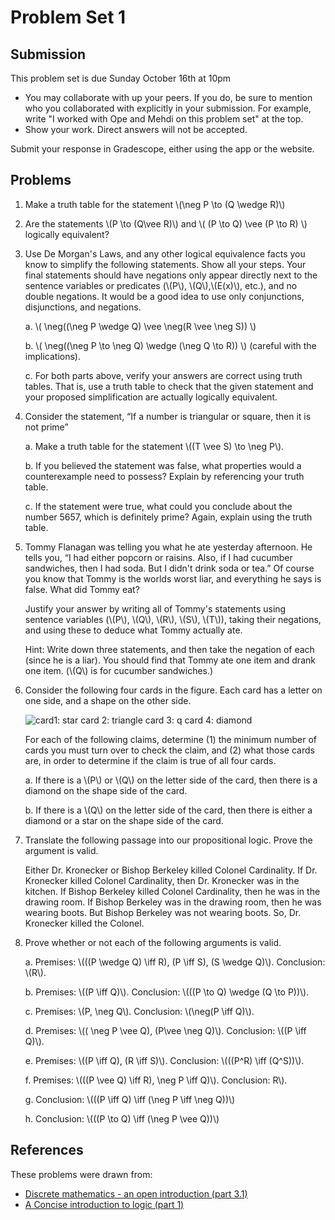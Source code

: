 # Problem Set 1

## Submission

This problem set is due Sunday October 16th at 10pm

- You may collaborate with up your peers. If you do, be sure to mention who you 
  collaborated with explicitly in your submission. For example, write "I worked
  with Ope and Mehdi on this problem set" at the top.
- Show your work. Direct answers will not be accepted.

Submit your response in Gradescope, either using the app or the website.

## Problems

1. Make a truth table for the statement  \\(\neg P  \to (Q \wedge R)\\\)

2. Are the statements \\(P \to (Q\vee R)\\) and \\(  (P \to Q) \vee (P \to R) \\) logically equivalent?

3. Use De Morgan's Laws, and any other logical equivalence facts you know to simplify the following statements. Show all your steps. Your final statements should have negations only appear directly next to the sentence variables or predicates (\\(P\\), \\(Q\\),\\(E(x)\\), etc.), and no double negations. It would be a good idea to use only conjunctions, disjunctions, and negations.

    a. \\( \neg((\neg P \wedge Q) \vee \neg(R \vee \neg S)) \\)

    b. \\( \neg((\neg P \to \neg Q) \wedge (\neg Q \to R)) \\) (careful with the implications).

    c. For both parts above, verify your answers are correct using truth tables. That is, use a truth table to check that the given statement and your proposed simplification are actually logically equivalent.

4. Consider the statement, “If a number is triangular or square, then it is not prime”

    a. Make a truth table for the statement \\((T \vee S) \to \neg P\\).

    b. If you believed the statement was false, what properties would a counterexample need to possess? Explain by referencing your truth table.

    c. If the statement were true, what could you conclude about the number 5657, which is definitely prime? Again, explain using the truth table.

5. Tommy Flanagan was telling you what he ate yesterday afternoon. He tells you, “I had either popcorn or raisins. Also, if I had cucumber sandwiches, then I had soda. But I didn't drink soda or tea.” Of course you know that Tommy is the worlds worst liar, and everything he says is false. What did Tommy eat?

    Justify your answer by writing all of Tommy's statements using sentence variables (\\(P\\), \\(Q\\), \\(R\\), \\(S\\), \\(T\\)), taking their negations, and using these to deduce what Tommy actually ate.

    Hint: Write down three statements, and then take the negation of each (since he is a liar). You should find that Tommy ate one item and drank one item. (\\(Q\\) is for cucumber sandwiches.)

6.  Consider the following four cards in the figure. Each card has a letter on one side, and a shape on the other side.

    ![card1: star card 2: triangle card 3: q card 4: diamond](/images/cards.png)

    For each of the following claims, determine (1) the minimum number of cards you must turn over to check the claim, and (2) what those cards are, in order to determine if the claim is true of all four cards.

    a. If there is a \\(P\\) or \\(Q\\) on the letter side of the card, then there is a diamond on the shape side of the card.

    b. If there is a \\(Q\\) on the letter side of the card, then there is either a diamond or a star on the shape side of the card.

7.  Translate the following passage into our propositional logic.  Prove the argument is valid.

    Either Dr. Kronecker or Bishop Berkeley killed Colonel Cardinality.  If Dr. Kronecker killed Colonel Cardinality, then Dr. Kronecker was in the kitchen. If Bishop Berkeley killed Colonel Cardinality, then he was in the drawing room. If Bishop Berkeley was in the drawing room, then he was wearing boots. But Bishop Berkeley was not wearing boots. So, Dr. Kronecker killed the Colonel.

8. Prove whether or not each of the following arguments is valid.

    a. Premises: \\(((P \wedge Q) \iff R), (P \iff S), (S \wedge Q)\\). Conclusion: \\(R\\).

    b. Premises:  \\((P \iff Q)\\). Conclusion:  \\(((P \to Q) \wedge (Q \to P))\\).

    c. Premises: \\(P, \neg Q\\). Conclusion: \\(\neg(P \iff Q)\\).

    d. Premises:  \\(( \neg P \vee Q), (P\vee \neg Q)\\). Conclusion:  \\((P \iff Q)\\).

    e. Premises:  \\((P \iff Q), (R \iff S)\\). Conclusion:  \\(((P^R) \iff (Q^S))\\).

    f. Premises:  \\(((P \vee Q) \iff R), \neg P \iff Q)\\). Conclusion:  R\\).

    g. Conclusion:  \\(((P \iff Q) \iff (\neg P \iff \neg Q))\\)

    h. Conclusion:  \\(((P \to Q) \iff (\neg P \vee Q))\\)

## References

These problems were drawn from:

- [Discrete mathematics - an open introduction (part 3.1)](http://discrete.openmathbooks.org/dmoi3/sec_propositional.html)
- [A Concise introduction to logic (part 1)](https://open.umn.edu/opentextbooks/textbooks/452)
